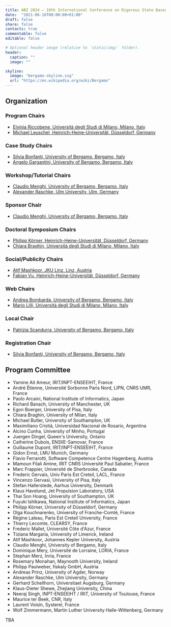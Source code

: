 ```yaml
---
title: ABZ 2024 – 10th International Conference on Rigorous State Based Methods
date:  "2021-06-16T00:00:00+01:00"
draft: false
share: false
contacts: true
commentable: false
editable: false

# Optional header image (relative to `static/img/` folder).
header:
  caption: ""
  image: ""

skyline: 
  image: "bergamo-skyline.svg"
  url: "https://en.wikipedia.org/wiki/Bergamo"
---
```


## Organization 

### Program Chairs

* [Elvinia Riccobene, Università degli Studi di Milano, Milano, Italy](https://riccobene.di.unimi.it/)
* [Michael Leuschel, Heinrich-Heine-Universität, Düsseldorf, Germany](https://www.cs.hhu.de/lehrstuehle-und-arbeitsgruppen/softwaretechnik-und-programmiersprachen/unser-team/team/leuschel)

### Case Study Chairs

* [Silvia Bonfanti, University of Bergamo, Bergamo, Italy](https://cs.unibg.it/bonfanti/)
* [Angelo Gargantini, University of Bergamo, Bergamo, Italy](https://cs.unibg.it/garganti/)

### Workshop/Tutorial Chairs

* [Claudio Menghi, University of Bergamo, Bergamo, Italy](https://claudiomenghi.github.io/)
* [Alexander Raschke, Ulm University, Ulm, Germany](https://www.uni-ulm.de/in/sp/team/dr-alexander-raschke/)

### Sponsor Chair

* [Claudio Menghi, University of Bergamo, Bergamo, Italy](https://claudiomenghi.github.io/)

### Doctoral Symposium Chairs

* [Philipp Körner, Heinrich-Heine-Universität, Düsseldorf, Germany](https://www.cs.hhu.de/lehrstuehle-und-arbeitsgruppen/softwaretechnik-und-programmiersprachen/unser-team/team/koerner)
* [Chiara Braghin, Università degli Studi di Milano, Milano, Italy](https://www.unimi.it/it/ugov/person/chiara-braghin)

### Social/Publicity Chairs

* [Atif Mashkoor, JKU Linz, Linz, Austria](https://www.jku.at/en/institute-of-software-systems-engineering/about-us/team/atif-mashkoor/)
* [Fabian Vu, Heinrich-Heine-Universität, Düsseldorf, Germany](https://www.researchgate.net/profile/Fabian-Vul)

### Web Chairs

* [Andrea Bombarda, University of Bergamo, Bergamo, Italy](https://cs.unibg.it/bombarda/)
* [Mario Lilli, Università degli Studi di Milano, Milano, Italy](https://scholar.google.com/citations?user=twr3edgAAAAJ&hl=en)

### Local Chair

* [Patrizia Scandurra, University of Bergamo, Bergamo, Italy](https://cs.unibg.it/scandurra/)

### Registration Chair

* [Silvia Bonfanti, University of Bergamo, Bergamo, Italy](https://cs.unibg.it/bonfanti/)

## Program Committee

* Yamine Ait Ameur, IRIT/INPT-ENSEEIHT, France
* André Étienne, Université Sorbonne Paris Nord, LIPN, CNRS UMR, France
* Paolo Arcaini, National Institute of Informatics, Japan
* Richard Banach, University of Manchester, UK
* Egon Boerger, University of Pisa, Italy
* Chiara Braghin, University of Milan, Italy
* Michael Butler, University of Southampton, UK
* Maximiliano Cristiá, Universidad Nacional de Rosario, Argentina
* Alcino Cunha, University of Minho, Portugal
* Juergen Dingel, Queen's University, Ontario
* Catherine Dubois, ENSIIE-Samovar, France
* Guillaume Dupont, IRIT/INPT-ENSEEIHT, France
* Gidon Ernst, LMU Munich, Germany
* Flavio Ferrarotti, Software Competence Centre Hagenberg, Austria
* Mamoun Filali Amine, IRIT CNRS Université Paul Sabatier, France
* Marc Frappier, Université de Sherbrooke, Canada
* Frederic Gervais, Univ Paris Est Creteil, LACL, France
* Vincenzo Gervasi, University of Pisa, Italy
* Stefan Hallerstede, Aarhus University, Denmark
* Klaus Havelund, Jet Propulsion Laboratory, USA
* Thai Son Hoang, University of Southampton, UK
* Fuyuki Ishikawa, National Institute of Informatics, Japan
* Philipp Körner, University of Düsseldorf, Germany
* Olga Kouchnarenko, University of Franche-Comté, France
* Régine Laleau, Paris Est Creteil University, France
* Thierry Lecomte, CLEARSY, France
* Frederic Mallet, Université Côte d'Azur, France
* Tiziana Margaria, University of Limerick, Ireland
* Atif Mashkoor, Johannes Kepler University, Austria
* Claudio Menghi, University of Bergamo, Italy
* Dominique Mery, Université de Lorraine, LORIA, France
* Stephan Merz, Inria, France
* Rosemary Monahan, Maynooth University, Ireland
* Philipp Paulweber, fiskaly GmbH, Austria
* Andreas Prinz, University of Agder, Norway
* Alexander Raschke, Ulm University, Germany
* Gerhard Schellhorn, Universitaet Augsburg, Germany
* Klaus-Dieter Shewe, Zhejiang University, China
* Neeraj Singh, INPT-ENSEEIHT / IRIT, University of Toulouse, France
* Maurice ter Beek, CNR, Italy
* Laurent Voisin, Systerel, France
* Wolf Zimmermann, Martin Luther University Halle-Wittenberg, Germany

TBA
